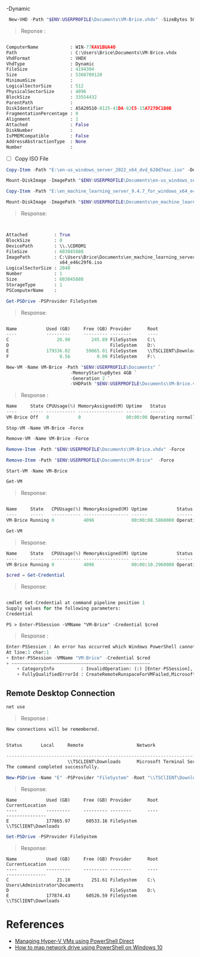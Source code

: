 -Dynamic 

```powershell
 New-VHD -Path "$ENV:USERPROFILE\Documents\VM-Brice.vhdx" -SizeBytes 5GB -Credential (Get-Credential)
```
> Reponse :
```python

ComputerName            : WIN-77KAV1BUA4O
Path                    : C:\Users\Brice\Documents\VM-Brice.vhdx
VhdFormat               : VHDX
VhdType                 : Dynamic
FileSize                : 4194304
Size                    : 5368709120
MinimumSize             :
LogicalSectorSize       : 512
PhysicalSectorSize      : 4096
BlockSize               : 33554432
ParentPath              :
DiskIdentifier          : A5A20510-8125-41DA-82C5-15A727DC1B0B
FragmentationPercentage : 0
Alignment               : 1
Attached                : False
DiskNumber              :
IsPMEMCompatible        : False
AddressAbstractionType  : None
Number                  :

```

- [ ] Copy ISO File

```powershell
Copy-Item -Path "E:\en-us_windows_server_2022_x64_dvd_620d7eac.iso" -Destination "$ENV:USERPROFILE\Documents"
```

```powershell
Mount-DiskImage -ImagePath "$ENV:USERPROFILE\Documents\en-us_windows_server_2022_x64_dvd_620d7eac.iso"
```


```powershell
Copy-Item -Path "E:\en_machine_learning_server_9.4.7_for_windows_x64_e46c29f6.iso" -Destination "$ENV:USERPROFILE\Documents"
```

```powershell
Mount-DiskImage -ImagePath "$ENV:USERPROFILE\Documents\en_machine_learning_server_9.4.7_for_windows_x64_e46c29f6.iso"
```
> Response:
```python


Attached          : True
BlockSize         : 0
DevicePath        : \\.\CDROM1
FileSize          : 603045888
ImagePath         : C:\Users\Brice\Documents\en_machine_learning_server_9.4.7_for_windows_
                    x64_e46c29f6.iso
LogicalSectorSize : 2048
Number            : 1
Size              : 603045888
StorageType       : 1
PSComputerName    :
```

```powershell
Get-PSDrive -PSProvider FileSystem
```
> Response:
```python

Name           Used (GB)     Free (GB) Provider      Root                                                             CurrentLocation
----           ---------     --------- --------      ----                                                             ---------------
C                  26.90        245.89 FileSystem    C:\                                                             Windows\system32
D                                      FileSystem    D:\
E              179336.02      59065.01 FileSystem    \\TSCLIENT\Downloads
F                   0.56          0.00 FileSystem    F:\
```


```powershell
New-VM -Name VM-Brice -Path "$ENV:USERPROFILE\Documents" `
                        -MemoryStartupBytes 4GB `
                        -Generation 2 `
                        -VHDPath "$ENV:USERPROFILE\Documents\VM-Brice.vhdx"
```
> Response :
```python
Name     State CPUUsage(%) MemoryAssigned(M) Uptime   Status             Version
----     ----- ----------- ----------------- ------   ------             -------
VM-Brice Off   0           0                 00:00:00 Operating normally 10.0
```

```
Stop-VM -Name VM-Brice -Force
```

```powershell
Remove-VM -Name VM-Brice -Force
```

```powershell
Remove-Item -Path "$ENV:USERPROFILE\Documents\VM-Brice.vhdx" -Force
```


```powershell
Remove-Item -Path "$ENV:USERPROFILE\Documents\VM-Brice"  -Force 
```


```powershell
Start-VM -Name VM-Brice
```

```powershell
Get-VM
```
> Response:
```python

Name     State   CPUUsage(%) MemoryAssigned(M) Uptime           Status             Version
----     -----   ----------- ----------------- ------           ------             -------
VM-Brice Running 0           4096              00:00:08.5860000 Operating normally 10.0
```

```powershell
Get-VM
```
> Response:
```python
Name     State   CPUUsage(%) MemoryAssigned(M) Uptime           Status             Version
----     -----   ----------- ----------------- ------           ------             -------
VM-Brice Running 0           4096              00:00:10.2960000 Operating normally 9.0
```

```powershell
$cred = Get-Credential
```
> Response:
```python

cmdlet Get-Credential at command pipeline position 1
Supply values for the following parameters:
Credential
```

```
PS > Enter-PSSession -VMName "VM-Brice" -Credential $cred
```
> Response :
```python
Enter-PSSession : An error has occurred which Windows PowerShell cannot handle. A remote session might have ended.
At line:1 char:1
+ Enter-PSSession -VMName "VM-Brice" -Credential $cred
+ ~~~~~~~~~~~~~~~~~~~~~~~~~~~~~~~~~~~~~~~~~~~~~~~~~~~~
    + CategoryInfo          : InvalidOperation: (:) [Enter-PSSession], PSRemotingDataStructureException
    + FullyQualifiedErrorId : CreateRemoteRunspaceForVMFailed,Microsoft.PowerShell.Commands.EnterPSSessionCommand
```


## Remote Desktop Connection

```powershell
net use
```
> Response :
```python
New connections will be remembered.


Status       Local     Remote                    Network

-------------------------------------------------------------------------------
                       \\TSCLIENT\Downloads      Microsoft Terminal Services
The command completed successfully.
```

```powershell
New-PSDrive -Name "E" -PSProvider "FileSystem" -Root "\\TSClIENT\Downloads" -Persist
```
> Response:
```
Name           Used (GB)     Free (GB) Provider      Root                                               CurrentLocation
----           ---------     --------- --------      ----                                               ---------------
E              177865.97      60533.16 FileSystem    \\TSClIENT\Downloads
```

```powershell
Get-PSDrive -PSProvider FileSystem
```
> Response:
```
Name           Used (GB)     Free (GB) Provider      Root                                               CurrentLocation
----           ---------     --------- --------      ----                                               ---------------
C                  21.18        251.61 FileSystem    C:\                                  Users\Administrator\Documents
D                                      FileSystem    D:\
E              177874.43      60526.59 FileSystem    \\TSClIENT\Downloads
```

# References


- [Managing Hyper-V VMs using PowerShell Direct](https://www.red-gate.com/simple-talk/sysadmin/powershell/managing-hyper-v-vms-using-powershell-direct/)
- [How to map network drive using PowerShell on Windows 10](https://pureinfotech.com/map-network-drive-powershell-windows-10/)
